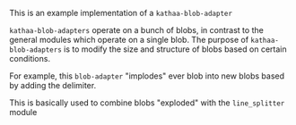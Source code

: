 This is an example implementation of a `kathaa-blob-adapter`   

`kathaa-blob-adapters` operate on a bunch of blobs, in contrast to the general modules which operate on a single blob. The purpose of `kathaa-blob-adapters` is to modify the size and structure of blobs based on certain conditions.   

For example, this `blob-adapter` "implodes" ever blob into new blobs based by adding the delimiter. 

This is basically used to combine blobs "exploded" with the `line_splitter` module
 
